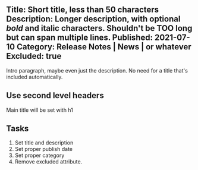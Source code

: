 Title: Short title, less than 50 characters
Description: Longer description, with optional *bold* and **italic** characters. Shouldn't be TOO long but can span multiple lines.
Published: 2021-07-10
Category: Release Notes | News | or whatever
Excluded: true
---

Intro paragraph, maybe even just the description. No need for a title that's included automatically.

## Use second level headers

Main title will be set with h1

## Tasks

1. Set title and description
2. Set proper publish date
3. Set proper category
4. Remove excluded attribute.